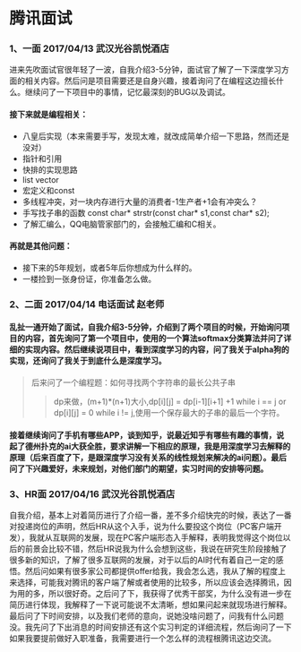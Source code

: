 # 腾讯面试
### 1、一面 2017/04/13 武汉光谷凯悦酒店
进来先吹面试官很年轻了一波，自我介绍3-5分钟，面试官了解了一下深度学习方面的相关内容。然后问是项目需要还是自身兴趣，接着询问了在编程这边擅长什么。继续问了一下项目中的事情，记忆最深刻的BUG以及调试。
#### 接下来就是编程相关：
* 八皇后实现（本来需要手写，发现太难，就改成简单介绍一下思路，然而还是没对）
* 指针和引用
* 快排的实现思路
* list vector
* 宏定义和const
* 多线程冲突，对一块内存进行大量的消费者-1生产者+1会有冲突么？
* 手写找子串的函数
const char* strstr(const char* s1,const char* s2);
* 了解汇编么，QQ电脑管家部门的，会接触汇编和C相关。
#### 再就是其他问题：
* 接下来的5年规划，或者5年后你想成为什么样的。
* 一楼捡到一张身份证，你准备怎么做。

### 2、二面 2017/04/14 电话面试 赵老师
#### 乱扯一通开始了面试，自我介绍3-5分钟，介绍到了两个项目的时候，开始询问项目的内容，首先询问了第一个项目中，使用的一个算法softmax分类算法并问了详细的实现内容。然后继续说项目中，看到深度学习的内容，问了我关于alpha狗的实现，还询问了我关于到底什么是深度学习。
>后来问了一个编程题：如何寻找两个字符串的最长公共子串
>> dp来做，(m+1)*(n+1)大小,dp[i][j] = dp[i-1][i+1] +1 while i == j or dp[i][j] = 0 while i != j,使用一个保存最大的子串的最后一个字符。  
#### 接着继续询问了手机有哪些APP，谈到知乎，说最近知乎有哪些有趣的事情，说起了德州扑克的ai大获全胜，要求讲解一下相应的原理，我是用深度学习去解释的原理（后来百度了下，是跟深度学习没有关系的线性规划来解决的ai问题）。最后问了下兴趣爱好，未来规划，对他们部门的期望，实习时间的安排等问题。

### 3、HR面 2017/04/16 武汉光谷凯悦酒店
自我介绍，基本上对着简历进行了介绍一番，差不多介绍快完的时候，表达了一番对投递岗位的声明，然后HR从这个入手，说为什么要投这个岗位（PC客户端开发），我就从互联网的发展，现在PC客户端形态入手解释，表明我觉得这个岗位以后的前景会比较不错，然后HR说我为什么会想到这些，我说在研究生阶段接触了很多新的知识，了解了很多互联网的发展，对于以后的AI时代有着自己一定的感悟。然后问如果有很多家公司都提供offer给我，我会怎么选，我从了解的程度上来选择，可能我对腾讯的客户端了解或者使用的比较多，所以应该会选择腾讯，因为用的多，所以很好奇。之后问了下，我获得了优秀干部奖，为什么没有进一步在简历进行体现，我解释了一下说可能说不太清晰，想如果问起来就现场进行解释。最后问了下时间安排，以及我们老师的意向，说她没啥问题了，问我有什么问题没。我先问了下出消息的时间安排还有这个实习判定的详细流程，然后询问了一下如果我要提前做好入职准备，我需要进行一个怎么样的流程根腾讯这边交流。
